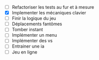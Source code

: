 * [ ] Refactoriser les tests au fur et à mesure
* [x] Implementer les mécaniques clavier
* [ ] Finir la logique du jeu
* [ ] Déplacements fantômes
* [ ] Tomber instant
* [ ] Implémenter un menu
* [ ] Implémenter des vs 
* [ ] Entrainer une ia
* [ ] Jeu en ligne